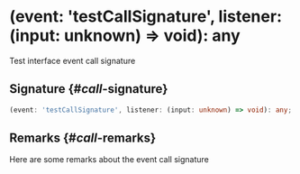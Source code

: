 # (event: 'testCallSignature', listener: (input: unknown) =&gt; void): any

Test interface event call signature

## Signature {#_call_-signature}

```typescript
(event: 'testCallSignature', listener: (input: unknown) => void): any;
```

## Remarks {#_call_-remarks}

Here are some remarks about the event call signature


